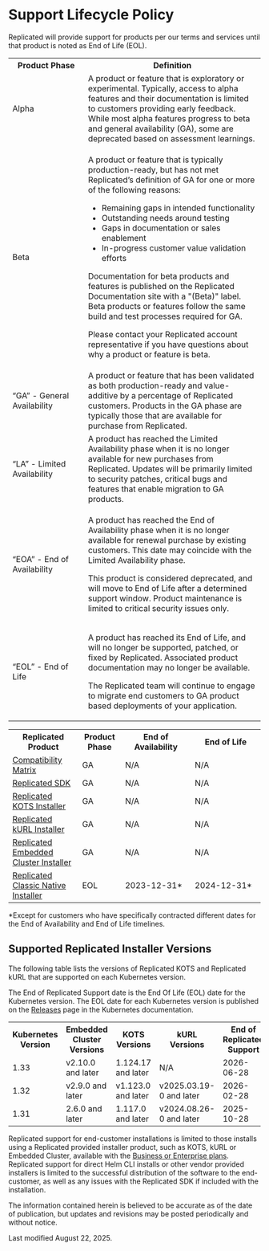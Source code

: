# Support Lifecycle Policy

Replicated will provide support for products per our terms and services until that product is noted as End of Life (EOL).

<table>
  <tr>
    <th width="30%">Product Phase</th>
    <th width="70%">Definition</th>
  </tr>
  <tr>
    <td>Alpha</td>
    <td>A product or feature that is exploratory or experimental. Typically, access to alpha features and their documentation is limited to customers providing early feedback. While most alpha features progress to beta and general availability (GA), some are deprecated based on assessment learnings.</td>
  </tr>
  <tr>
    <td>Beta</td>
    <td><p>A product or feature that is typically production-ready, but has not met Replicated’s definition of GA for one or more of the following reasons:</p><ul><li>Remaining gaps in intended functionality</li><li>Outstanding needs around testing</li><li>Gaps in documentation or sales enablement</li><li>In-progress customer value validation efforts</li></ul><p>Documentation for beta products and features is published on the Replicated Documentation site with a "(Beta)" label. Beta products or features follow the same build and test processes required for GA.</p><p>Please contact your Replicated account representative if you have questions about why a product or feature is beta.</p></td>
  </tr>
  <tr>
    <td>“GA” - General Availability</td>
    <td>A product or feature that has been validated as both production-ready and value-additive by a percentage of Replicated customers. Products in the GA phase are typically those that are available for purchase from Replicated.</td>
  </tr>
  <tr>
    <td>“LA” - Limited Availability</td>
    <td>A product has reached the Limited Availability phase when it is no longer available for new purchases from Replicated. Updates will be primarily limited to security patches, critical bugs and features that enable migration to GA products.</td>
  </tr>
  <tr>
    <td>“EOA” - End of Availability</td>
    <td><p>A product has reached the End of Availability phase when it is no longer available for renewal purchase by existing customers. This date may coincide with the Limited Availability phase.</p><p>This product is considered deprecated, and will move to End of Life after a determined support window. Product maintenance is limited to critical security issues only.</p></td>
  </tr>
  <tr>
    <td>“EOL” - End of Life</td>
    <td><p>A product has reached its End of Life, and will no longer be supported, patched, or fixed by Replicated. Associated product documentation may no longer be available.</p><p>The Replicated team will continue to engage to migrate end customers to GA product based deployments of your application.</p></td>
  </tr>
</table>

<table>
  <tr>
    <th width="25%">Replicated Product</th>
    <th width="15%">Product Phase</th>
    <th width="25%">End of Availability</th>
    <th width="25%">End of Life</th>
  </tr>
  <tr>
    <td><a href="/vendor/testing-about">Compatibility Matrix</a></td>
    <td>GA</td>
    <td>N/A</td>
    <td>N/A</td>
  </tr>
  <tr>
    <td><a href="/vendor/replicated-sdk-overview">Replicated SDK</a></td>
    <td>GA</td>
    <td>N/A</td>
    <td>N/A</td>
  </tr>
  <tr>
    <td><a href="/intro-kots">Replicated KOTS Installer</a></td>
    <td>GA</td>
    <td>N/A</td>
    <td>N/A</td>
  </tr>
    <tr>
    <td><a href="/vendor/kurl-about">Replicated kURL Installer</a></td>
    <td>GA</td>
    <td>N/A</td>
    <td>N/A</td>
  </tr>
  <tr>
    <td><a href="/vendor/embedded-overview">Replicated Embedded Cluster Installer</a></td>
    <td>GA</td>
    <td>N/A</td>
    <td>N/A</td>
  </tr>
  <tr>
    <td><a href="https://help.replicated.com/docs/native/getting-started/overview/">Replicated Classic Native Installer</a></td>
    <td>EOL</td>
    <td>2023-12-31&#42;</td>
    <td>2024-12-31&#42;</td>
  </tr>
</table>

&#42;Except for customers who have specifically contracted different dates for the End of Availability and End of Life timelines.  

## Supported Replicated Installer Versions

The following table lists the versions of Replicated KOTS and Replicated kURL that are supported on each Kubernetes version.

The End of Replicated Support date is the End Of Life (EOL) date for the Kubernetes version. The EOL date for each Kubernetes version is published on the [Releases](https://kubernetes.io/releases/) page in the Kubernetes documentation. 

<table>
  <tr>
    <th>Kubernetes Version</th>
    <th>Embedded Cluster Versions</th>
    <th>KOTS Versions</th>
    <th>kURL Versions</th>
    <th>End of Replicated Support</th>
  </tr>
  <tr>
    <td>1.33</td>
    <td>v2.10.0 and later</td>
    <td>1.124.17 and later</td>
    <td>N/A</td>
    <td>2026-06-28</td>
  </tr>
  <tr>
    <td>1.32</td>
    <td>v2.9.0 and later</td>
    <td>v1.123.0 and later</td>
    <td>v2025.03.19-0 and later</td>
    <td>2026-02-28</td>
  </tr>
  <tr>
    <td>1.31</td>
    <td>2.6.0 and later</td>
    <td>1.117.0 and later</td>
    <td>v2024.08.26-0 and later</td>
    <td>2025-10-28</td>
  </tr>
</table>

Replicated support for end-customer installations is limited to those installs using a Replicated provided installer product, such as KOTS, kURL or Embedded Cluster, available with the [Business or Enterprise plans](https://www.replicated.com/pricing). Replicated support for direct Helm CLI installs or other vendor provided installers is limited to the successful distribution of the software to the end-customer, as well as any issues with the Replicated SDK if included with the installation. 


The information contained herein is believed to be accurate as of the date of publication, but updates and revisions may be posted periodically and without notice.

Last modified August 22, 2025.
